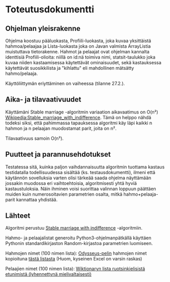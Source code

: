 # Toteutusdokumentti

## Ohjelman yleisrakenne

Ohjelma koostuu pääluokasta, Profiili-luokasta, joka kuvaa yksittäistä hahmoa/pelaajaa ja Lista-luokasta joka on Javan valmista ArrayListia muistuttava tietorakenne. Hahmot ja pelaajat ovat ohjelman kannalta identtisiä Profiili-olioita: niillä on id:nä toimiva nimi, statsit-taulukko joka kuvaa niiden kastaamisessa käytettävät ominaisuudet, sekä kastauksessa käytettävät suosikkilista ja "kihlattu" eli mahdollinen mätsätty hahmo/pelaaja.

Käyttöliittymän eriyttäminen on vaiheessa (tilanne 27.2.).

## Aika- ja tilavaativuudet

Käyttämäni Stable marriage -algoritmin variaation aikavaatimus on O(n²) [Wikipedia:Stable_marriage_with_indifference](https://en.wikipedia.org/wiki/Stable_marriage_with_indifference). Tämä on helppo nähdä todeksi siksi, että pahimmassa tapauksessa algoritmi käy läpi kaikki n hahmon ja n pelaajan muodostamat parit, joita on n².

Tilavaativuus samoin O(n²).

## Puutteet ja parannusehdotukset

Testatessa sitä, kuinka paljon vaihdannaisuutta algoritmin tuottama kastaus testidatalla todellisuudessa sisältää (ks. testausdokumentti), ilmeni että käytännön sovelluksia varten olisi tärkeää saada ohjelma näyttämään jossakin muodossa eri vaihtoehtoisia, algoritmisesti yhtä hyviä kastaustuloksia. Näin ihminen voisi suorittaa valinnan loppuun päättäen muiden kuin numerosoitavien parametrien osalta, mitkä hahmo+pelaaja-parit kannattaa yhdistää.

## Lähteet

Algoritmi perustuu [Stable marriage with indifference](https://en.wikipedia.org/wiki/Stable_marriage_with_indifference) -algoritmiin.

Hahmo- ja pelaajalistat generoitu Python3-ohjelmanpätkällä käyttäen Pythonin standardikirjaston Random-kirjastoa parametrien luomiseen.

Hahmojen nimet (100 nimen lista):
[Odysseus-pelin](https://drive.google.com/drive/folders/1niTz3oFzJ1N5eJWz9Jh6Y2gDT2SMjTrI) hahmojen nimet kopioituna [tästä listasta](https://docs.google.com/spreadsheets/d/1NGnezEMCPD4EtBjMlA4Tg0ZSKoH4Fuo7F0Kfos_WwIo/edit?usp=drive_web&ouid=103489600517709596079) (Huom, kyseinen Excel on varsin raskas)

Pelaajien nimet (100 nimen lista):
[Wiktionaryn lista ruotsinkielisistä etunimistä (lyhennettynä mielivaltaisesti)](https://en.wiktionary.org/wiki/Appendix:Swedish_given_names)
